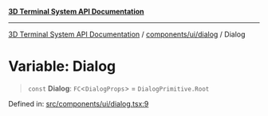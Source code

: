 [**3D Terminal System API Documentation**](../../../../README.md)

***

[3D Terminal System API Documentation](../../../../README.md) / [components/ui/dialog](../README.md) / Dialog

# Variable: Dialog

> `const` **Dialog**: `FC`\<`DialogProps`\> = `DialogPrimitive.Root`

Defined in: [src/components/ui/dialog.tsx:9](https://github.com/Dicommunitas/ThreeJS_Terminal_3D2/blob/894502f47f0ff64fee1a1aeae66790ab4080c55e/src/components/ui/dialog.tsx#L9)
